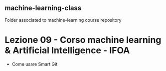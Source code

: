 ## machine-learning-class
Folder associated to machine-learning course  repository


# Lezione 09 - Corso machine learning & Artificial Intelligence - IFOA


- Come usare Smart Git